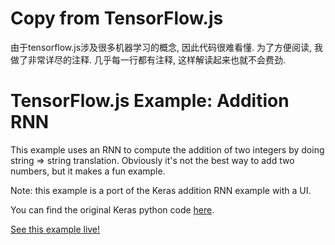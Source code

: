 # Copy from TensorFlow.js
由于tensorflow.js涉及很多机器学习的概念, 因此代码很难看懂. 
为了方便阅读, 我做了非常详尽的注释. 几乎每一行都有注释, 这样解读起来也就不会费劲.

# TensorFlow.js Example: Addition RNN

This example uses an RNN to compute the addition of two integers by doing
string => string translation. Obviously it's not the best way to add two
numbers, but it makes a fun example.

Note: this example is a port of the Keras addition RNN example with a UI.

You can find the original Keras python code [here](https://github.com/keras-team/keras/blob/master/examples/addition_rnn.py).

[See this example live!](https://storage.googleapis.com/tfjs-examples/addition-rnn/dist/index.html)
